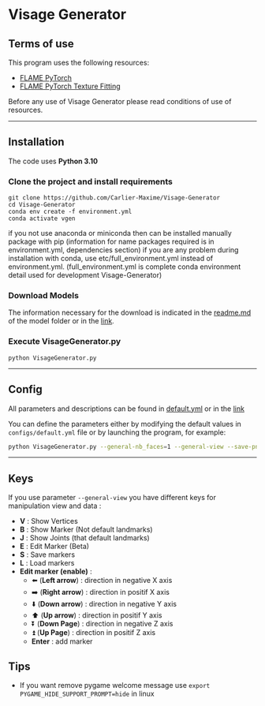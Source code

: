 # Visage Generator

## Terms of use

This program uses the following resources:
- [FLAME PyTorch](https://github.com/soubhiksanyal/FLAME_PyTorch)
- [FLAME PyTorch Texture Fitting](https://github.com/HavenFeng/photometric_optimization)

Before any use of Visage Generator please read
conditions of use of resources.

***
## Installation

The code uses **Python 3.10**
### Clone the project and install requirements

```
git clone https://github.com/Carlier-Maxime/Visage-Generator
cd Visage-Generator
conda env create -f environment.yml
conda activate vgen
```

if you not use anaconda or miniconda then can be installed manually package with pip (information for name packages required is in environment.yml, dependencies section)
if you are any problem during installation with conda, use etc/full_environment.yml instead of environment.yml. (full_environment.yml is complete conda environment detail used for development Visage-Generator)

### Download Models

The information necessary for the download is indicated in the [readme.md](model/readme.md) of the model folder or in the [link](https://github.com/Carlier-Maxime/Visage-Generator/blob/master/model/readme.md).

### Execute **VisageGenerator.py**

```
python VisageGenerator.py
```

***
## Config

All parameters and descriptions can be found in [default.yml](configs/default.yml) or in the [link](https://github.com/Carlier-Maxime/Visage-Generator/blob/master/configs/default.yml)

You can define the parameters either by modifying the default values in `configs/default.yml` file
or by launching the program, for example:
```bash
python VisageGenerator.py --general-nb_faces=1 --general-view --save-png --save-markers2D-png-enable
```

***
## Keys
If you use parameter ```--general-view``` you have different keys for manipulation view and data :
- **V** : Show Vertices
- **B** : Show Marker (Not default landmarks)
- **J** : Show Joints (that default landmarks)
- **E** : Edit Marker (Beta)
- **S** : Save markers
- **L** : Load markers
- **Edit marker (enable)** :
    - :arrow_left: (**Left arrow**) : direction in negative X axis
    - :arrow_right: (**Right arrow**) : direction in positif X axis
    - :arrow_down: (**Down arrow**) : direction in negative Y axis
    - :arrow_up: (**Up arrow**) : direction in positif Y axis
    - :arrow_double_down: (**Down Page**) : direction in negative Z axis
    - :arrow_double_up: (**Up Page**) : direction in positif Z axis
    - **Enter** : add marker

## Tips

- If you want remove pygame welcome message use ```export PYGAME_HIDE_SUPPORT_PROMPT=hide``` in linux